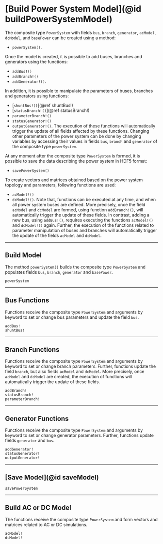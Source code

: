 # [Build Power System Model](@id buildPowerSystemModel)

The composite type `PowerSystem` with fields `bus`, `branch`, `generator`, `acModel`, `dcModel`, and `basePower` can be created using a method:
* `powerSystem()`.

Once the model is created, it is possible to add buses, branches and generators using the functions:
* `addBus!()`
* `addBranch!()`
* `addGenerator!()`.

In addition, it is possible to manipulate the parameters of buses, branches and generators using functions:
* [`shuntBus!()`](@ref shuntBus!)
* [`statusBranch!()`](@ref statusBranch!)
* `parameterBranch!()`
* `statusGenerator!()`
* `outputGenerator!()`.
The execution of these functions will automatically trigger the update of all fields affected by these functions. Changing other parameters of the power system can be done by changing variables by accessing their values in fields `bus`, `branch` and `generator` of the composite type `powerSystem`.

At any moment after the composite type `PowerSystem` is formed, it is possible to save the data describing the power system in HDF5 format:
* `savePowerSystem()`

To create vectors and matrices obtained based on the power system topology and parameters, following functions are used:
* `acModel!()`
* `dcModel!()`.
Note that, functions can be executed at any time, and when all power system buses are defined. More precisely, once the field `acModel` and `dcModel` are formed, using function `addBranch!()`, will automatically trigger the update of these fields. In contrast, adding a new bus, using `addBus!()`, requires executing the functions `acModel!()` and `dcModel!()` again. Further, the execution of the functions related to parameter manipulation of buses and branches will automatically trigger the update of the fields `acModel` and `dcModel`.

---

## Build Model
The method `powerSystem()` builds the composite type `PowerSystem` and populates fields `bus`, `branch`, `generator` and `basePower`.
```@docs
powerSystem
```

---

## Bus Functions
Functions receive the composite type `PowerSystem` and arguments by keyword to set or change bus parameters and update the field `bus`.
```@docs
addBus!
shuntBus!
```

---

## Branch Functions
Functions receive the composite type `PowerSystem` and arguments by keyword to set or change branch parameters. Further, functions update the field `branch`, but also fields `acModel` and `dcModel`. More precisely, once `acModel` and `dcModel` are created, the execution of functions will automatically trigger the update of these fields.
```@docs
addBranch!
statusBranch!
parameterBranch!
```

---

## Generator Functions
Functions receive the composite type `PowerSystem` and arguments by keyword to set or change generator parameters. Further, functions update fields `generator` and `bus`.
```@docs
addGenerator!
statusGenerator!
outputGenerator!
```

---

## [Save Model](@id saveModel)
```@docs
savePowerSystem
```

---

## Build AC or DC Model
The functions receive the composite type `PowerSystem` and form vectors and matrices related to AC or DC simulations.
```@docs
acModel!
dcModel!
```
